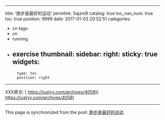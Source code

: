 
---
title: '跑步是最好的运动'
permlink: 5ajzm9
catalog: true
toc_nav_num: true
toc: true
position: 9999
date: 2017-01-03 20:52:51
categories:
- cn
tags:
- cn
- running
- exercise
thumbnail: 
sidebar:
    right:
        sticky: true
widgets:
    -
        type: toc
        position: right
---


XXX原文: [ https://justyy.com/archives/4058]( https://justyy.com/archives/4058)

- - -

This page is synchronized from the post: [跑步是最好的运动](https://steemit.com/@justyy/5ajzm9)
